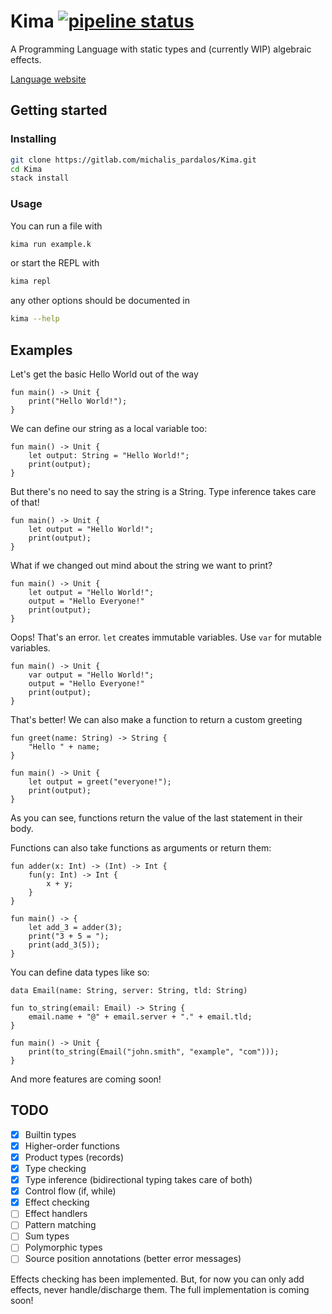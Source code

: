 # Kima [![pipeline status](https://gitlab.com/michalis_pardalos/Kima/badges/master/pipeline.svg)](https://gitlab.com/michalis_pardalos/Kima/commits/master)

A Programming Language with static types and (currently WIP) algebraic effects.

[Language website](https://kima.xyz)

## Getting started

### Installing

``` sh
git clone https://gitlab.com/michalis_pardalos/Kima.git
cd Kima
stack install
```

### Usage

You can run a file with
``` sh
kima run example.k
```

or start the REPL with

``` sh
kima repl
```

any other options should be documented in 

``` sh
kima --help
```

## Examples

Let's get the basic Hello World out of the way

```
fun main() -> Unit {
    print("Hello World!");
}
```

We can define our string as a local variable too:

```
fun main() -> Unit {
    let output: String = "Hello World!";
    print(output);
}
```

But there's no need to say the string is a String. Type inference takes care of
that!

```
fun main() -> Unit {
    let output = "Hello World!";
    print(output);
}
```

What if we changed out mind about the string we want to print?

```
fun main() -> Unit {
    let output = "Hello World!";
    output = "Hello Everyone!"
    print(output);
}
```

Oops! That's an error. `let` creates immutable variables. Use `var` for mutable
variables.

```
fun main() -> Unit {
    var output = "Hello World!";
    output = "Hello Everyone!"
    print(output);
}
```

That's better! We can also make a function to return a custom greeting

```
fun greet(name: String) -> String {
    "Hello " + name;
}

fun main() -> Unit {
    let output = greet("everyone!");
    print(output);
}
```

As you can see, functions return the value of the last statement in their body.

Functions can also take functions as arguments or return them:

```
fun adder(x: Int) -> (Int) -> Int {
    fun(y: Int) -> Int {
        x + y;
    }
}

fun main() -> {
    let add_3 = adder(3);
    print("3 + 5 = ");
    print(add_3(5));
}
```

You can define data types like so:

```
data Email(name: String, server: String, tld: String)

fun to_string(email: Email) -> String {
    email.name + "@" + email.server + "." + email.tld;
}

fun main() -> Unit {
    print(to_string(Email("john.smith", "example", "com")));
}
```

And more features are coming soon!

## TODO

* [x] Builtin types
* [x] Higher-order functions
* [x] Product types (records)
* [x] Type checking
* [x] Type inference (bidirectional typing takes care of both)
* [x] Control flow (if, while)
* [x] Effect checking
* [ ] Effect handlers
* [ ] Pattern matching
* [ ] Sum types
* [ ] Polymorphic types
* [ ] Source position annotations (better error messages)

Effects checking has been implemented. But, for now you can only add effects,
never handle/discharge them. The full implementation is coming soon!
